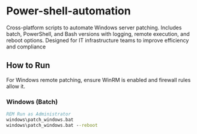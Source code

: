 # Power-shell-automation
Cross-platform scripts to automate Windows server patching. Includes batch, PowerShell, and Bash versions with logging, remote execution, and reboot options. Designed for IT infrastructure teams to improve efficiency and compliance
## How to Run
For Windows remote patching, ensure WinRM is enabled and firewall rules allow it.
### Windows (Batch)
```cmd
REM Run as Administrator
windows\patch_windows.bat
windows\patch_windows.bat --reboot
